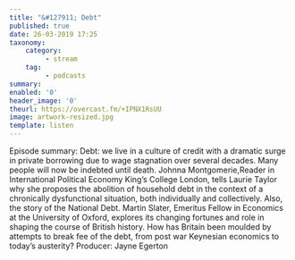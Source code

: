 ```yaml
---
title: "&#127911; Debt"
published: true
date: 26-03-2019 17:25
taxonomy:
    category:
         - stream
    tag:
         - podcasts
summary:
enabled: '0'
header_image: '0'
theurl: https://overcast.fm/+IPNX1RsUU
image: artwork-resized.jpg
template: listen
---
```

 
Episode summary: Debt: we live in a culture of credit with a dramatic surge in private borrowing due to wage stagnation over several decades. Many people will now be indebted until death. Johnna Montgomerie,Reader in International Political Economy King’s College London, tells Laurie Taylor why she proposes the abolition of household debt in the context of a chronically dysfunctional situation, both individually and collectively. Also, the story of the National Debt. Martin Slater, Emeritus Fellow in Economics at the University of Oxford, explores its changing fortunes and role in shaping the course of British history. How has Britain been moulded by attempts to break fee of the debt, from post war Keynesian economics to today’s austerity? Producer: Jayne Egerton

